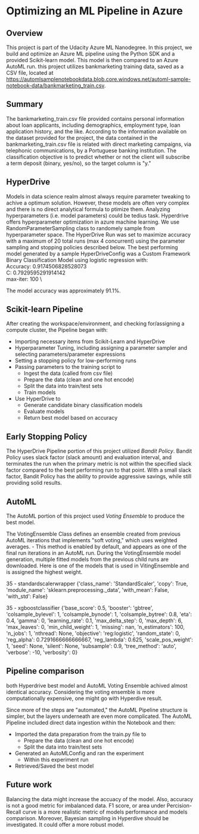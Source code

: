 # Optimizing an ML Pipeline in Azure

## Overview
This project is part of the Udacity Azure ML Nanodegree.
In this project, we build and optimize an Azure ML pipeline using the Python SDK and a provided Scikit-learn model.
This model is then compared to an Azure AutoML run. this project utilizes bankmarketing training data, saved as a CSV file, located at https://automlsamplenotebookdata.blob.core.windows.net/automl-sample-notebook-data/bankmarketing_train.csv.

## Summary
The bankmarketing_train.csv file provided contains personal information about loan applicants, including demographics, employment type, loan application history, and the like. According to the information available on the dataset provided for the project, the data contained in the bankmarketing_train.csv file is related with direct marketing campaigns, via telephonic communications, by a Portuguese banking institution. The classification objective is to predict whether or not the client will subscribe a term deposit (binary, yes/no), so the target column is "y." 

## HyperDrive
Models in data science realm almost always require parameter tweaking to achive a optimum solution. However, these models are often very complex and there is no direct analytical formula to ptimize them. Analyzing hyperparameters (i.e. model parameters) could be tedius task. Hyperdrive offers hyperparameter optimization in azure machine learning. 
We use RandomParameterSampling class to randomely sample from hyperparameter space. The HyperDrive Run was set to maximize accuracy with a maximum of 20 total runs (max 4 concurrent) using the parameter sampling and stopping policies described below. 
The best performing model generated by a sample HyperDriveConfig was a Custom Framework Binary Classification Model using logistic regression with: \
Accuracy: 0.9174506828528073 \
C: 0.7929595291914142 \
max-iter: 100 \

The model accuracy was approximately 91.1%.
## Scikit-learn Pipeline
After creating the workspace/environment, and checking for/assigning a compute cluster, the Pipeline began with:
* Importing necessary items from Scikit-Learn and HyperDrive
* Hyperparameter Tuning, including assigning a parameter sampler and selecting parameters/parameter expressions
* Setting a stopping policy for low-performing runs
* Passing parameters to the training script to 
  - Ingest the data (called from csv file)
  - Prepare the data (clean and one hot encode)
  - Split the data into train/test sets
  - Train models
* Use HyperDrive to
  - Generate candidate binary classification models
  - Evaluate models 
  - Return best model based on accuracy

## Early Stopping Policy
The HyperDrive Pipeline portion of this project utilized *Bandit Policy*.
Bandit Policy uses slack factor (slack amount) and evaluation interval, and terminates the run when the primary metric is not within the specified slack factor compared to the best performing run to that point. With a small slack factor, Bandit Policy has the ability to provide aggressive savings, while still providing solid results. 

## AutoML
The AutoML portion of this project used *Voting Ensemble* to produce the best model.

The VotingEnsemble Class defines an ensemble created from previous AutoML iterations that implements "soft voting," which uses weighted averages. - This method is enabled by default, and appears as one of the final run iterations in an AutoML run. During the VotingEnsemble model generation, multiple fitted models from the previous child runs are downloaded. 
Here is one of the models that is used in VitingEnsemble and is assigned the highest weight. 

35 - standardscalerwrapper
{'class_name': 'StandardScaler',
 'copy': True,
 'module_name': 'sklearn.preprocessing._data',
 'with_mean': False,
 'with_std': False}

35 - xgboostclassifier
{'base_score': 0.5,
 'booster': 'gbtree',
 'colsample_bylevel': 1,
 'colsample_bynode': 1,
 'colsample_bytree': 0.8,
 'eta': 0.4,
 'gamma': 0,
 'learning_rate': 0.1,
 'max_delta_step': 0,
 'max_depth': 6,
 'max_leaves': 0,
 'min_child_weight': 1,
 'missing': nan,
 'n_estimators': 100,
 'n_jobs': 1,
 'nthread': None,
 'objective': 'reg:logistic',
 'random_state': 0,
 'reg_alpha': 0.7291666666666667,
 'reg_lambda': 0.625,
 'scale_pos_weight': 1,
 'seed': None,
 'silent': None,
 'subsample': 0.9,
 'tree_method': 'auto',
 'verbose': -10,
 'verbosity': 0}
 
## Pipeline comparison
both Hyperdrive best model and AutoML Voting Ensemble achived almost identical accuracy. Considering the voting ensemble is more computationally expensive, one might go with Hyperdive result.

Since more of the steps are "automated," the AutoML Pipeline structure is simpler, but the layers underneath are even more complicated.
The AutoML Pipeline included direct data ingestion within the Notebook and then:
* Imported the data preparation from the train.py file to
  - Prepare the data (clean and one hot encode)
  - Split the data into train/test sets
* Generated an AutoMLConfig and ran the experiment
  - Within this experiment run 
* Retrieved/Saved the best model 

## Future work
Balancing the data might increase the accuacy of the model. Also, accuracy is not a good metric for imbalanced data. F1 score, or area under Percision-Recall curve is a more realistic metric of models performance and models comparison. Moreover, Bayesian sampling in Hyperdive should be investigated. It could offer a more robust model. 

